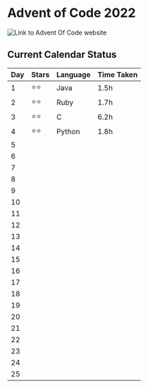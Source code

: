 # Advent of Code 2022

![Link to Advent Of Code website](https://adventofcode.com/)

## Current Calendar Status

| Day | Stars | Language | Time Taken |
| --- | --- | --- | --- |
| 1 | ⭐⭐ | Java | 1.5h |
| 2 | ⭐⭐ | Ruby | 1.7h |
| 3 | ⭐⭐ | C | 6.2h |
| 4 | ⭐⭐ | Python | 1.8h |
| 5 |  |  |
| 6 |  |  |
| 7 |  |  |
| 8 |  |  |
| 9 |  |  |
| 10 |  |  |
| 11 |  |  |
| 12 |  |  |
| 13 |  |  |
| 14 |  |  |
| 15 |  |  |
| 16 |  |  |
| 17 |  |  |
| 18 |  |  |
| 19 |  |  |
| 20 |  |  |
| 21 |  |  |
| 22 |  |  |
| 23 |  |  |
| 24 |  |  |
| 25 |  |  |
